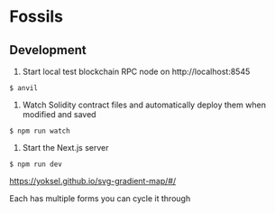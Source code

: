 # Fossils

## Development
1. Start local test blockchain RPC node on http://localhost:8545 
  ```
  $ anvil
  ```
1. Watch Solidity contract files and automatically deploy them when modified and saved
  ```
  $ npm run watch
  ```
1. Start the Next.js server
  ```
  $ npm run dev
  ```


https://yoksel.github.io/svg-gradient-map/#/

Each has multiple forms you can cycle it through
